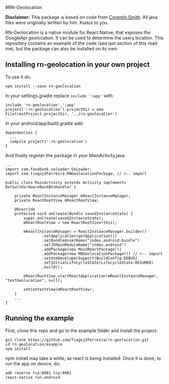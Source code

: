 #RN-Geolocation

**Disclaimer:** This package is based on code from [Corentin Smith](https://gist.github.com/cosmith). All java files were originally written by him. Kudos to you.

RN-Geolocation is a native module for React Native, that exposes the GoogleApi geolocation. It can be used to determine the users location. This repository contains an example of the code (see last section of this read me), but the package can also be installed on its own.

## Installing rn-geolocation in your own project

To use it do:
```
npm install --save rn-geolocation
```

In your settings.gradle replace ```include ':app'``` with:
```
include 'rn-geolocation',':app'
project(':rn-geolocation').projectDir = new File(rootProject.projectDir, '../rn-geolocation')
```
In your android/app/build.gradle add:
```
dependencies {
  ...
  compile project(':rn-geolocation')
}
```
And finally register the package in your MainActivity.java
```
...
import com.facebook.soloader.SoLoader;
import com.tiagojdferreira.RNGeolocationPackage; // <-- import

public class MainActivity extends Activity implements DefaultHardwareBackBtnHandler {

    private ReactInstanceManager mReactInstanceManager;
    private ReactRootView mReactRootView;

    @Override
    protected void onCreate(Bundle savedInstanceState) {
        super.onCreate(savedInstanceState);
        mReactRootView = new ReactRootView(this);

        mReactInstanceManager = ReactInstanceManager.builder()
                .setApplication(getApplication())
                .setBundleAssetName("index.android.bundle")
                .setJSMainModuleName("index.android")
                .addPackage(new MainReactPackage())
                .addPackage(new RNGeolocationPackage()) // <-- import
                .setUseDeveloperSupport(BuildConfig.DEBUG)
                .setInitialLifecycleState(LifecycleState.RESUMED)
                .build();

        mReactRootView.startReactApplication(mReactInstanceManager, "testGeolocation", null);

        setContentView(mReactRootView);
    }
    ...
}

```

## Running the example

First, clone this repo and go to the example folder and install the project:

```
git clone https://github.com/Tiagojdferreira/rn-geolocation.git
cd rn-geolocation/example
npm install
```

npm install may take a while, as react is being installed.
Once it is done, to run the app on device, do:

```
adb reverse tcp:8081 tcp:8081
react-native run-android
```
